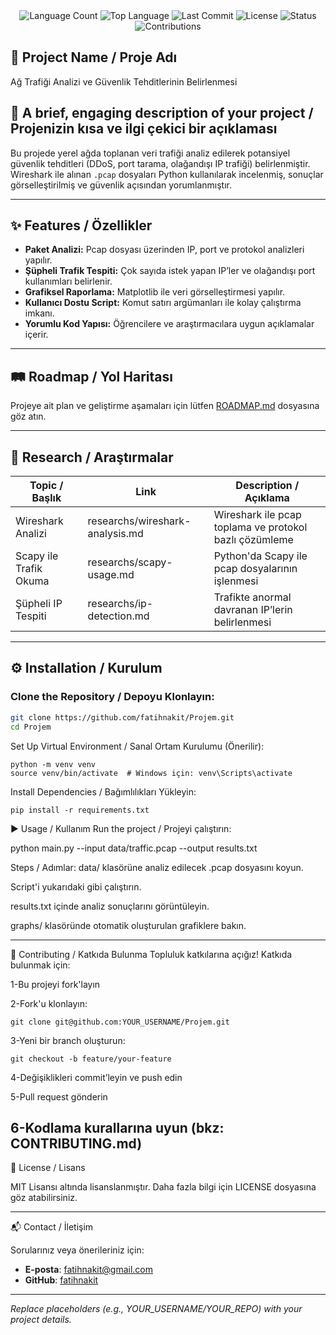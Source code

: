 <div align="center">
  <img src="https://img.shields.io/github/languages/count/fatihnakit/Projem?style=flat-square&color=blueviolet" alt="Language Count">
  <img src="https://img.shields.io/github/languages/top/fatihnakit/Projem?style=flat-square&color=1e90ff" alt="Top Language">
  <img src="https://img.shields.io/github/last-commit/fatihnakit/Projem?style=flat-square&color=ff69b4" alt="Last Commit">
  <img src="https://img.shields.io/github/license/fatihnakit/Projem?style=flat-square&color=yellow" alt="License">
  <img src="https://img.shields.io/badge/Status-Active-green?style=flat-square" alt="Status">
  <img src="https://img.shields.io/badge/Contributions-Welcome-brightgreen?style=flat-square" alt="Contributions">
</div>

## 📌 Project Name / Proje Adı
Ağ Trafiği Analizi ve Güvenlik Tehditlerinin Belirlenmesi

## 📝 A brief, engaging description of your project / Projenizin kısa ve ilgi çekici bir açıklaması
Bu projede yerel ağda toplanan veri trafiği analiz edilerek potansiyel güvenlik tehditleri (DDoS, port tarama, olağandışı IP trafiği) belirlenmiştir. Wireshark ile alınan `.pcap` dosyaları Python kullanılarak incelenmiş, sonuçlar görselleştirilmiş ve güvenlik açısından yorumlanmıştır.

---

## ✨ Features / Özellikler
- **Paket Analizi:** Pcap dosyası üzerinden IP, port ve protokol analizleri yapılır.  
- **Şüpheli Trafik Tespiti:** Çok sayıda istek yapan IP’ler ve olağandışı port kullanımları belirlenir.  
- **Grafiksel Raporlama:** Matplotlib ile veri görselleştirmesi yapılır.  
- **Kullanıcı Dostu Script:** Komut satırı argümanları ile kolay çalıştırma imkanı.  
- **Yorumlu Kod Yapısı:** Öğrencilere ve araştırmacılara uygun açıklamalar içerir.  


---

## 🛤️ Roadmap / Yol Haritası

Projeye ait plan ve geliştirme aşamaları için lütfen [ROADMAP.md](ROADMAP.md) dosyasına göz atın.


---


  ## 🔬 Research / Araştırmalar
  
  | Topic / Başlık             | Link                                 | Description / Açıklama                                      |
  |---------------------------|--------------------------------------|--------------------------------------------------------------|
  | Wireshark Analizi         | researchs/wireshark-analysis.md      | Wireshark ile pcap toplama ve protokol bazlı çözümleme      |
  | Scapy ile Trafik Okuma    | researchs/scapy-usage.md             | Python'da Scapy ile pcap dosyalarının işlenmesi              |
  | Şüpheli IP Tespiti        | researchs/ip-detection.md            | Trafikte anormal davranan IP’lerin belirlenmesi              |


---

## ⚙️ Installation / Kurulum


### Clone the Repository / Depoyu Klonlayın:
```bash
git clone https://github.com/fatihnakit/Projem.git
cd Projem
```
Set Up Virtual Environment / Sanal Ortam Kurulumu (Önerilir):
```
python -m venv venv
source venv/bin/activate  # Windows için: venv\Scripts\activate
```
Install Dependencies / Bağımlılıkları Yükleyin:
```
pip install -r requirements.txt

```
▶️ Usage / Kullanım
Run the project / Projeyi çalıştırın:

python main.py --input data/traffic.pcap --output results.txt

Steps / Adımlar:
data/ klasörüne analiz edilecek .pcap dosyasını koyun.

Script'i yukarıdaki gibi çalıştırın.

results.txt içinde analiz sonuçlarını görüntüleyin.

graphs/ klasöründe otomatik oluşturulan grafiklere bakın.



---

🤝 Contributing / Katkıda Bulunma
Topluluk katkılarına açığız! Katkıda bulunmak için:

1-Bu projeyi fork'layın

2-Fork'u klonlayın:
```
git clone git@github.com:YOUR_USERNAME/Projem.git
```
3-Yeni bir branch oluşturun:
```
git checkout -b feature/your-feature
```
4-Değişiklikleri commit’leyin ve push edin

5-Pull request gönderin

6-Kodlama kurallarına uyun (bkz: CONTRIBUTING.md)
---

📄 License / Lisans

MIT Lisansı altında lisanslanmıştır. Daha fazla bilgi için LICENSE dosyasına göz atabilirsiniz.

---

📬 Contact / İletişim

Sorularınız veya önerileriniz için:
- **E-posta**: fatihnakit@gmail.com
- **GitHub**: [fatihnakit](https://github.com/fatihnakit)



---

*Replace placeholders (e.g., YOUR_USERNAME/YOUR_REPO) with your project details.*
